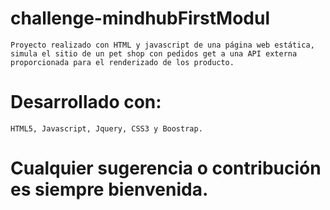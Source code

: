 # challenge-mindhubFirstModul
    Proyecto realizado con HTML y javascript de una página web estática, simula el sitio de un pet shop con pedidos get a una API externa proporcionada para el renderizado de los producto.
# Desarrollado con:
    HTML5, Javascript, Jquery, CSS3 y Boostrap.
# Cualquier sugerencia o contribución es siempre bienvenida.
